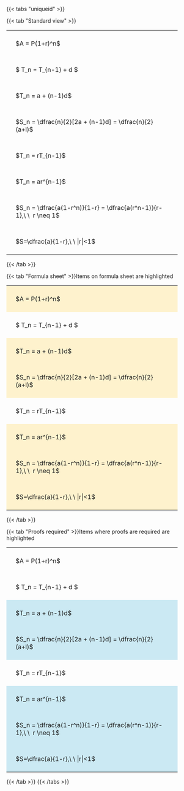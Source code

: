 ---
---

{{< tabs "uniqueid" >}}

{{< tab "Standard view" >}}

<style type="text/css">
#T_41125 th.col_heading {
  text-align: left;
  font-size: 1em;
}
#T_41125 td {
  text-align: left;
  font-size: 1em;
  padding: 1.5em;
}
#T_41125_row0_col0, #T_41125_row1_col0, #T_41125_row2_col0, #T_41125_row3_col0, #T_41125_row4_col0, #T_41125_row5_col0, #T_41125_row6_col0, #T_41125_row7_col0 {
  width: 400px;
  white-space: pre-wrap;
}
</style>
<table id="T_41125">
  <thead>
  </thead>
  <tbody>
    <tr>
      <td id="T_41125_row0_col0" class="data row0 col0" >$A = P(1+r)^n$</td>
    </tr>
    <tr>
      <td id="T_41125_row1_col0" class="data row1 col0" >$ T_n = T_{n-1} + d $</td>
    </tr>
    <tr>
      <td id="T_41125_row2_col0" class="data row2 col0" >$T_n = a + (n-1)d$</td>
    </tr>
    <tr>
      <td id="T_41125_row3_col0" class="data row3 col0" >$S_n = \dfrac{n}{2}[2a + (n-1)d] = \dfrac{n}{2}(a+l)$</td>
    </tr>
    <tr>
      <td id="T_41125_row4_col0" class="data row4 col0" >$T_n = rT_{n-1}$</td>
    </tr>
    <tr>
      <td id="T_41125_row5_col0" class="data row5 col0" >$T_n = ar^{n-1}$</td>
    </tr>
    <tr>
      <td id="T_41125_row6_col0" class="data row6 col0" >$S_n = \dfrac{a(1-r^n)}{1-r} = \dfrac{a(r^n-1)}{r-1},\ \  r \neq 1$</td>
    </tr>
    <tr>
      <td id="T_41125_row7_col0" class="data row7 col0" >$S=\dfrac{a}{1-r},\ \ |r|<1$</td>
    </tr>
  </tbody>
</table>
{{< /tab >}}

{{< tab "Formula sheet" >}}Items on formula sheet are highlighted
<br>
<style type="text/css">
#T_a74ac th.col_heading {
  text-align: left;
  font-size: 1em;
}
#T_a74ac td {
  text-align: left;
  font-size: 1em;
  padding: 1.5em;
}
#T_a74ac_row0_col0, #T_a74ac_row2_col0, #T_a74ac_row3_col0, #T_a74ac_row5_col0, #T_a74ac_row6_col0, #T_a74ac_row7_col0 {
  width: 400px;
  background-color: rgba(255,194,10, 0.2);
  white-space: pre-wrap;
}
#T_a74ac_row1_col0, #T_a74ac_row4_col0 {
  width: 400px;
  white-space: pre-wrap;
}
</style>
<table id="T_a74ac">
  <thead>
  </thead>
  <tbody>
    <tr>
      <td id="T_a74ac_row0_col0" class="data row0 col0" >$A = P(1+r)^n$</td>
    </tr>
    <tr>
      <td id="T_a74ac_row1_col0" class="data row1 col0" >$ T_n = T_{n-1} + d $</td>
    </tr>
    <tr>
      <td id="T_a74ac_row2_col0" class="data row2 col0" >$T_n = a + (n-1)d$</td>
    </tr>
    <tr>
      <td id="T_a74ac_row3_col0" class="data row3 col0" >$S_n = \dfrac{n}{2}[2a + (n-1)d] = \dfrac{n}{2}(a+l)$</td>
    </tr>
    <tr>
      <td id="T_a74ac_row4_col0" class="data row4 col0" >$T_n = rT_{n-1}$</td>
    </tr>
    <tr>
      <td id="T_a74ac_row5_col0" class="data row5 col0" >$T_n = ar^{n-1}$</td>
    </tr>
    <tr>
      <td id="T_a74ac_row6_col0" class="data row6 col0" >$S_n = \dfrac{a(1-r^n)}{1-r} = \dfrac{a(r^n-1)}{r-1},\ \  r \neq 1$</td>
    </tr>
    <tr>
      <td id="T_a74ac_row7_col0" class="data row7 col0" >$S=\dfrac{a}{1-r},\ \ |r|<1$</td>
    </tr>
  </tbody>
</table>
{{< /tab >}}

{{< tab "Proofs required" >}}Items where proofs are required are highlighted
<br>
<style type="text/css">
#T_054c0 th.col_heading {
  text-align: left;
  font-size: 1em;
}
#T_054c0 td {
  text-align: left;
  font-size: 1em;
  padding: 1.5em;
}
#T_054c0_row0_col0, #T_054c0_row1_col0, #T_054c0_row4_col0 {
  width: 400px;
  white-space: pre-wrap;
}
#T_054c0_row2_col0, #T_054c0_row3_col0, #T_054c0_row5_col0, #T_054c0_row6_col0, #T_054c0_row7_col0 {
  width: 400px;
  background-color: rgba(0,150,200, 0.2);
  white-space: pre-wrap;
}
</style>
<table id="T_054c0">
  <thead>
  </thead>
  <tbody>
    <tr>
      <td id="T_054c0_row0_col0" class="data row0 col0" >$A = P(1+r)^n$</td>
    </tr>
    <tr>
      <td id="T_054c0_row1_col0" class="data row1 col0" >$ T_n = T_{n-1} + d $</td>
    </tr>
    <tr>
      <td id="T_054c0_row2_col0" class="data row2 col0" >$T_n = a + (n-1)d$</td>
    </tr>
    <tr>
      <td id="T_054c0_row3_col0" class="data row3 col0" >$S_n = \dfrac{n}{2}[2a + (n-1)d] = \dfrac{n}{2}(a+l)$</td>
    </tr>
    <tr>
      <td id="T_054c0_row4_col0" class="data row4 col0" >$T_n = rT_{n-1}$</td>
    </tr>
    <tr>
      <td id="T_054c0_row5_col0" class="data row5 col0" >$T_n = ar^{n-1}$</td>
    </tr>
    <tr>
      <td id="T_054c0_row6_col0" class="data row6 col0" >$S_n = \dfrac{a(1-r^n)}{1-r} = \dfrac{a(r^n-1)}{r-1},\ \  r \neq 1$</td>
    </tr>
    <tr>
      <td id="T_054c0_row7_col0" class="data row7 col0" >$S=\dfrac{a}{1-r},\ \ |r|<1$</td>
    </tr>
  </tbody>
</table>
{{< /tab >}}
{{< /tabs >}}